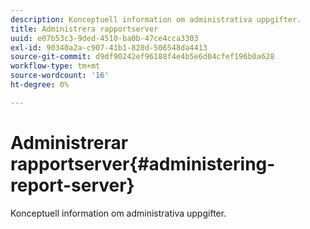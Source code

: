 ```yaml
---
description: Konceptuell information om administrativa uppgifter.
title: Administrera rapportserver
uuid: e07b53c3-9ded-4510-ba0b-47ce4cca3303
exl-id: 90340a2a-c907-41b1-828d-506548da4413
source-git-commit: d9df90242ef96188f4e4b5e6d04cfef196b0a628
workflow-type: tm+mt
source-wordcount: '16'
ht-degree: 0%

---
```


# Administrerar rapportserver{#administering-report-server}

Konceptuell information om administrativa uppgifter.

